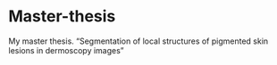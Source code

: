 # Master-thesis
My master thesis. “Segmentation of local structures of  pigmented skin lesions in dermoscopy images”
